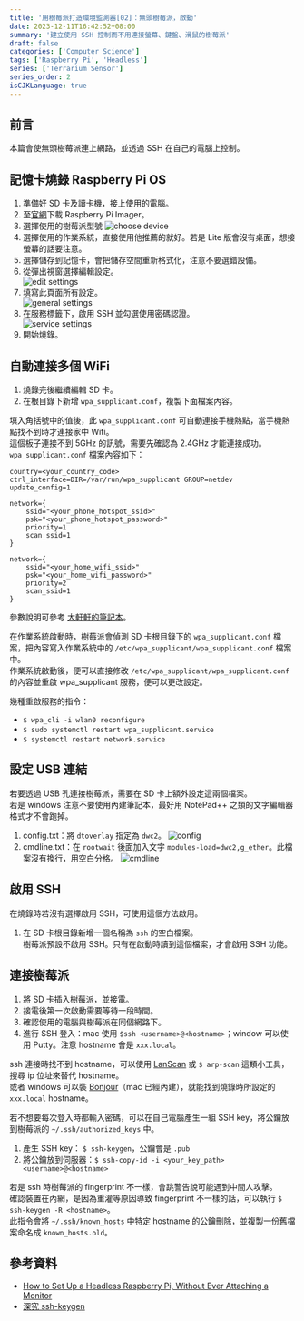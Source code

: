 ```yaml
---
title: '用樹莓派打造環境監測器[02]：無頭樹莓派，啟動'
date: 2023-12-11T16:42:52+08:00
summary: '建立使用 SSH 控制而不用連接螢幕、鍵盤、滑鼠的樹莓派'
draft: false
categories: ['Computer Science']
tags: ['Raspberry Pi', 'Headless']
series: ['Terrarium Sensor']
series_order: 2
isCJKLanguage: true
---
```


## 前言

本篇會使無頭樹莓派連上網路，並透過 SSH 在自己的電腦上控制。  

## 記憶卡燒錄 Raspberry Pi OS

1. 準備好 SD 卡及讀卡機，接上使用的電腦。  
2. 至[官網](https://www.raspberrypi.com/software/)下載 Raspberry Pi Imager。  
3. 選擇使用的樹莓派型號
    ![choose device](./images/device.png)
4. 選擇使用的作業系統，直接使用他推薦的就好。若是 Lite 版會沒有桌面，想接螢幕的話要注意。  
5. 選擇儲存到記憶卡，會把儲存空間重新格式化，注意不要選錯設備。  
6. 從彈出視窗選擇編輯設定。  
    ![edit settings](./images/settings.webp)
7. 填寫此頁面所有設定。  
    ![general settings](./images/general-settings.webp)
8. 在服務標籤下，啟用 SSH 並勾選使用密碼認證。  
    ![service settings](./images/service-settings.webp)
9. 開始燒錄。  

## 自動連接多個 WiFi

1. 燒錄完後繼續編輯 SD 卡。  
2. 在根目錄下新增 `wpa_supplicant.conf`，複製下面檔案內容。

填入角括號中的值後，此 `wpa_supplicant.conf` 可自動連接手機熱點，當手機熱點找不到時才連接家中 Wifi。  
這個板子連接不到 5GHz 的訊號，需要先確認為 2.4GHz 才能連接成功。  
`wpa_supplicant.conf` 檔案內容如下：

```plain
country=<your_country_code>
ctrl_interface=DIR=/var/run/wpa_supplicant GROUP=netdev
update_config=1

network={
    ssid="<your_phone_hotspot_ssid>"
    psk="<your_phone_hotspot_password>"
    priority=1
    scan_ssid=1
}

network={
    ssid="<your_home_wifi_ssid>"
    psk="<your_home_wifi_password>"
    priority=2
    scan_ssid=1
}
```

參數說明可參考 [大軒軒的筆記本](http://bigpxuan.blogspot.com/2016/12/wpasupplicant.html)。  

在作業系統啟動時，樹莓派會偵測 SD 卡根目錄下的 `wpa_supplicant.conf` 檔案，把內容寫入作業系統中的 `/etc/wpa_supplicant/wpa_supplicant.conf` 檔案中。  
作業系統啟動後，便可以直接修改 `/etc/wpa_supplicant/wpa_supplicant.conf` 的內容並重啟 wpa_supplicant 服務，便可以更改設定。  

幾種重啟服務的指令：

  - `$ wpa_cli -i wlan0 reconfigure`
  - `$ sudo systemctl restart wpa_supplicant.service`
  - `$ systemctl restart network.service`

## 設定 USB 連結

若要透過 USB 孔連接樹莓派，需要在 SD 卡上額外設定這兩個檔案。  
若是 windows 注意不要使用內建筆記本，最好用 NotePad++ 之類的文字編輯器格式才不會跑掉。  

1. config.txt：將 `dtoverlay` 指定為 `dwc2`。
  ![config](./images/config.png)
2. cmdline.txt：在 `rootwait` 後面加入文字 `modules-load=dwc2,g_ether`。此檔案沒有換行，用空白分格。
  ![cmdline](./images/cmdline.png)

## 啟用 SSH

在燒錄時若沒有選擇啟用 SSH，可使用這個方法啟用。  

1. 在 SD 卡根目錄新增一個名稱為 `ssh` 的空白檔案。  
樹莓派預設不啟用 SSH。只有在啟動時讀到這個檔案，才會啟用 SSH 功能。  

## 連接樹莓派

1. 將 SD 卡插入樹莓派，並接電。  
2. 接電後第一次啟動需要等待一段時間。  
3. 確認使用的電腦與樹莓派在同個網路下。  
4. 進行 SSH 登入：mac 使用 `$ssh <username>@<hostname>`；window 可以使用 Putty。注意 hostname 會是 `xxx.local`。  

ssh 連接時找不到 hostname，可以使用 [LanScan](https://apps.apple.com/tw/app/lanscan/id472226235) 或 `$ arp-scan` 這類小工具，搜尋 ip 位址來替代 hostname。  
或者 windows 可以裝 [Bonjour](https://support.apple.com/kb/DL999)（mac 已經內建），就能找到燒錄時所設定的 `xxx.local` hostname。

若不想要每次登入時都輸入密碼，可以在自己電腦產生一組 SSH key，將公鑰放到樹莓派的 `~/.ssh/authorized_keys` 中。  

1. 產生 SSH key： `$ ssh-keygen`，公鑰會是 `.pub`
2. 將公鑰放到伺服器：`$ ssh-copy-id -i <your_key_path> <username>@<hostname>`

若是 ssh 時樹莓派的 fingerprint 不一樣，會跳警告說可能遇到中間人攻擊。  
確認裝置在內網，是因為重灌等原因導致 fingerprint 不一樣的話，可以執行 `$ ssh-keygen -R <hostname>`。  
此指令會將 `~/.ssh/known_hosts` 中特定 hostname 的公鑰刪除，並複製一份舊檔案命名成 `known_hosts.old`。  

## 參考資料

- [How to Set Up a Headless Raspberry Pi, Without Ever Attaching a Monitor](https://www.tomshardware.com/reviews/raspberry-pi-headless-setup-how-to,6028.html)
- [深究 ssh-keygen](https://datahunter.org/ssh-keygen)